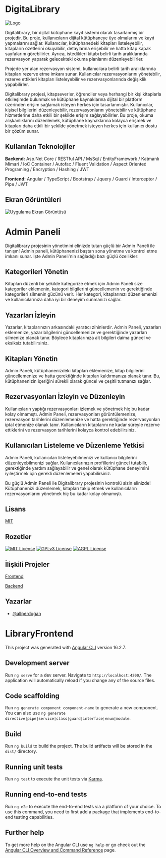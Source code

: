 # DigitaLibrary

![Logo](https://imageupload.io/ib/6psndbdk5J2oGLT_1699825031.png)

Digitalibrary, bir dijital kütüphane kayıt sistemi olarak tasarlanmış bir projedir. Bu proje, kullanıcıların dijital kütüphaneye üye olmalarını ve kayıt yapmalarını sağlar. Kullanıcılar, kütüphanedeki kitapları listeleyebilir, kitapların özetlerini okuyabilir, detaylarına erişebilir ve hatta kitap kapak sayfalarını görebilirler. Ayrıca, istedikleri kitabı belirli tarih aralıklarında rezervasyon yaparak gelecekteki okuma planlarını düzenleyebilirler.

Projede yer alan rezervasyon sistemi, kullanıcılara belirli tarih aralıklarında kitapları rezerve etme imkanı sunar. Kullanıcılar rezervasyonlarını yönetebilir, rezerve ettikleri kitapları listeleyebilir ve rezervasyonlarında değişiklik yapabilirler.

Digitalibrary projesi, kitapseverler, öğrenciler veya herhangi bir kişi kitaplarla etkileşimde bulunmak ve kütüphane kaynaklarına dijital bir platform üzerinden erişim sağlamak isteyen herkes için tasarlanmıştır. Kullanıcılar, kişisel bilgilerini düzenleyebilir, rezervasyonlarını yönetebilir ve kütüphane hizmetlerine daha etkili bir şekilde erişim sağlayabilirler. Bu proje, okuma alışkanlıklarını düzenlemek, kütüphane kaynaklarına kolayca erişmek ve kitapları daha etkili bir şekilde yönetmek isteyen herkes için kullanıcı dostu bir çözüm sunar.

## Kullanılan Teknolojiler

**Backend:** 
Asp.Net Core / 
RESTful API / 
MsSql / 
EntityFramework / 
Katmanlı Mimari / 
IoC Container / 
Autofac / 
Fluent Validation / 
Aspect Oriented Programing / 
Encryption / 
Hashing / 
JWT

**Frontend:** 
Angular / 
TypeScript / 
Bootstrap / 
Jquery / 
Guard / 
Interceptor / 
Pipe / 
JWT

## Ekran Görüntüleri

![Uygulama Ekran Görüntüsü](https://i.ibb.co/mzjm5ZR/homepage.png)

# Admin Paneli

Digitalibrary projesinin yönetimini elinizde tutan güçlü bir Admin Paneli ile tanışın! Admin paneli, kütüphanenizi baştan sona yönetme ve kontrol etme imkanı sunar. İşte Admin Paneli'nin sağladığı bazı güçlü özellikler:

## Kategorileri Yönetin

Kitapları düzenli bir şekilde kategorize etmek için Admin Paneli size kategoriler eklemenin, kategori bilgilerini güncellemenin ve gerektiğinde kategorileri silmenin gücünü verir. Her kategori, kitaplarınızı düzenlemenizi ve kullanıcılarınıza daha iyi bir deneyim sunmanızı sağlar.

## Yazarları İzleyin

Yazarlar, kitaplarınızın arkasındaki yaratıcı zihinlerdir. Admin Paneli, yazarları eklemenize, yazar bilgilerini güncellemenize ve gerektiğinde yazarları silmenize olanak tanır. Böylece kitaplarınıza ait bilgileri daima güncel ve eksiksiz tutabilirsiniz.

## Kitapları Yönetin

Admin Paneli, kütüphanenizdeki kitapları eklemenize, kitap bilgilerini güncellemenize ve hatta gerektiğinde kitapları kaldırmanıza olanak tanır. Bu, kütüphanenizin içeriğini sürekli olarak güncel ve çeşitli tutmanızı sağlar.

## Rezervasyonları İzleyin ve Düzenleyin

Kullanıcıların yaptığı rezervasyonları izlemek ve yönetmek hiç bu kadar kolay olmamıştı. Admin Paneli, rezervasyonları görüntülemenize, rezervasyon tarihlerini düzenlemenize ve hatta gerektiğinde rezervasyonları iptal etmenize olanak tanır. Kullanıcıların kitaplarını ne kadar süreyle rezerve ettiklerini ve rezervasyon tarihlerini kolayca kontrol edebilirsiniz.

## Kullanıcıları Listeleme ve Düzenleme Yetkisi

Admin Paneli, kullanıcıları listeleyebilmenizi ve kullanıcı bilgilerini düzenleyebilmenizi sağlar. Kullanıcılarınızın profillerini güncel tutabilir, gerektiğinde yardım sağlayabilir ve genel olarak kütüphane deneyimini iyileştirmek için gerekli düzenlemeleri yapabilirsiniz.

Bu güçlü Admin Paneli ile Digitalibrary projesinin kontrolü sizin elinizde! Kütüphanenizi düzenlemek, kitapları takip etmek ve kullanıcıların rezervasyonlarını yönetmek hiç bu kadar kolay olmamıştı.

## Lisans

[MIT](https://choosealicense.com/licenses/mit/)

## Rozetler

[![MIT License](https://img.shields.io/badge/License-MIT-green.svg)](https://choosealicense.com/licenses/mit/)
[![GPLv3 License](https://img.shields.io/badge/License-GPL%20v3-yellow.svg)](https://opensource.org/licenses/)
[![AGPL License](https://img.shields.io/badge/license-AGPL-blue.svg)](http://www.gnu.org/licenses/agpl-3.0)

## İlişkili Projeler

[Frontend](https://github.com/allperdogan/LibraryFrontend)

[Backend](https://github.com/allperdogan/LibraryProject)

## Yazarlar

- [@allperdogan](https://www.github.com/allperdogan)

# LibraryFrontend

This project was generated with [Angular CLI](https://github.com/angular/angular-cli) version 16.2.7.

## Development server

Run `ng serve` for a dev server. Navigate to `http://localhost:4200/`. The application will automatically reload if you change any of the source files.

## Code scaffolding

Run `ng generate component component-name` to generate a new component. You can also use `ng generate directive|pipe|service|class|guard|interface|enum|module`.

## Build

Run `ng build` to build the project. The build artifacts will be stored in the `dist/` directory.

## Running unit tests

Run `ng test` to execute the unit tests via [Karma](https://karma-runner.github.io).

## Running end-to-end tests

Run `ng e2e` to execute the end-to-end tests via a platform of your choice. To use this command, you need to first add a package that implements end-to-end testing capabilities.

## Further help

To get more help on the Angular CLI use `ng help` or go check out the [Angular CLI Overview and Command Reference](https://angular.io/cli) page.
